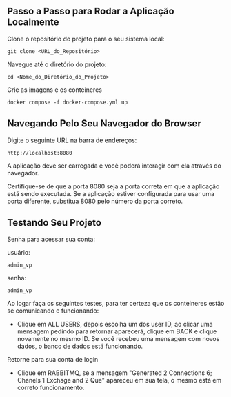 ## Passo a Passo para Rodar a Aplicação Localmente

Clone o repositório do projeto para o seu sistema local:

    git clone <URL_do_Repositório>

Navegue até o diretório do projeto:

    cd <Nome_do_Diretório_do_Projeto>

Crie as imagens e os conteineres

    docker compose -f docker-compose.yml up

## Navegando Pelo Seu Navegador do Browser

Digite o seguinte URL na barra de endereços:

    http://localhost:8080

A aplicação deve ser carregada e você poderá interagir com ela através do navegador.

Certifique-se de que a porta 8080 seja a porta correta em que a aplicação está sendo executada. Se a aplicação estiver configurada para usar uma porta diferente, substitua 8080 pelo número da porta correto.

## Testando Seu Projeto

Senha para acessar sua conta:

usuário: 

    admin_vp
    
senha: 

    admin_vp

Ao logar faça os seguintes testes, para ter certeza que os conteineres estão se comunicando e funcionando:

- Clique em ALL USERS, depois escolha um dos user ID, ao clicar uma mensagem pedindo para retornar aparecerá, clique em BACK e clique novamente no mesmo ID. Se você recebeu uma mensagem com novos dados, o banco de dados está funcionando.

Retorne para sua conta de login

- Clique em RABBITMQ, se a mensagem "Generated 2 Connections 6; Chanels 1 Exchage and 2 Que" apareceu em sua tela, o mesmo está em correto funcionamento.


